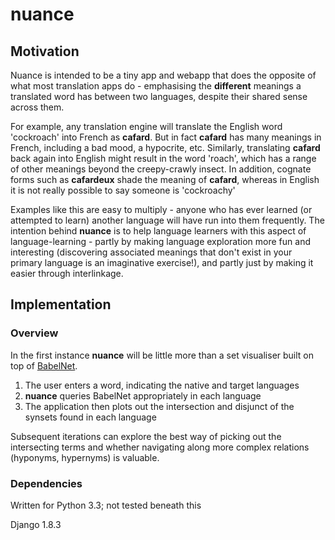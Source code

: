 # nuance

## Motivation

Nuance is intended to be a tiny app and webapp that does the opposite of what most translation apps do - emphasising the **different** meanings a translated word has between two languages, despite their shared sense across them.

For example, any translation engine will translate the English word 'cockroach' into French as __cafard__. But in fact __cafard__ has many meanings in French, including a bad mood, a hypocrite, etc. Similarly, translating __cafard__ back again into English might result in the word 'roach', which has a range of other meanings beyond the creepy-crawly insect. In addition, cognate forms such as __cafardeux__ shade the meaning of __cafard__, whereas in English it is not really possible to say someone is 'cockroachy'

Examples like this are easy to multiply - anyone who has ever learned (or attempted to learn) another language will have run into them frequently. The intention behind __nuance__ is to help language learners with this aspect of language-learning - partly by making language exploration more fun and interesting (discovering associated meanings that don't exist in your primary language is an imaginative exercise!), and partly just by making it easier through interlinkage.

## Implementation

### Overview

In the first instance __nuance__ will be little more than a set visualiser built on top of [BabelNet](http://babelnet.org/). 

1.  The user enters a word, indicating the native and target languages
2.  __nuance__ queries BabelNet appropriately in each language
3.  The application then plots out the intersection and disjunct of the synsets found in each language

Subsequent iterations can explore the best way of picking out the intersecting terms and whether navigating along more complex relations (hyponyms, hypernyms) is valuable.

### Dependencies

Written for Python 3.3; not tested beneath this

Django 1.8.3 
